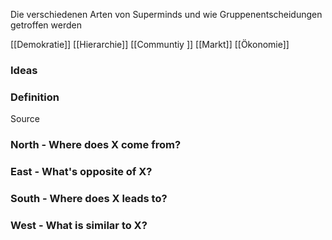 Die verschiedenen Arten von Superminds und wie Gruppenentscheidungen getroffen werden

[[Demokratie]]
[[Hierarchie]]
[[Communtiy ]]
[[Markt]]
[[Ökonomie]]

### Ideas

### Definition 


Source 

### North - Where does X come from?

### East - What's opposite of X?

### South - Where does X leads to?

### West - What is similar to X?
